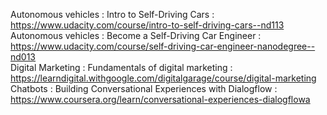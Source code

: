 Autonomous vehicles : Intro to Self-Driving Cars : https://www.udacity.com/course/intro-to-self-driving-cars--nd113  
Autonomous vehicles : Become a Self-Driving Car Engineer : https://www.udacity.com/course/self-driving-car-engineer-nanodegree--nd013  
Digital Marketing : Fundamentals of digital marketing : https://learndigital.withgoogle.com/digitalgarage/course/digital-marketing  
Chatbots : Building Conversational Experiences with Dialogflow : https://www.coursera.org/learn/conversational-experiences-dialogflowa
